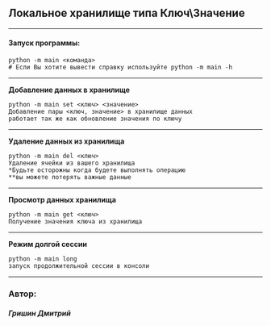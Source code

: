 ﻿## Локальное хранилище типа Ключ\Значение
***

#### Запуск программы:

    python -m main <команда>
    # Если Вы хотите вывести справку используйте python -m main -h

____

__Добавление данных в хранилище__

    python -m main set <ключ> <значение>
    Добавление пары <ключ, значение> в хранилище данных
    работает так же как обновление значения по ключу

____

__Удаление данных из хранилища__

    python -m main del <ключ>
    Удаление ячейки из вашего хранилища
    *Будьте осторожны когда будете выполнять операцию
    **вы можете потерять важные данные
    
____

__Просмотр данных хранилища__

    python -m main get <ключ>
    Получение значения ключа из хранилища

____

__Режим долгой сессии__
    
    python -m main long
    запуск продолжительной сессии в консоли
    
____

### Автор:
##### Гришин Дмитрий
